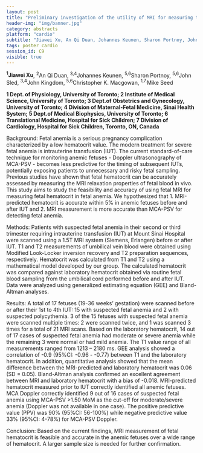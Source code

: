 ```yaml
---
layout: post
title: "Preliminary investigation of the utility of MRI for measuring the hematocrit in fetal anemia"
header-img: "img/banner.jpg"
category: abstracts
platform: "cardio"
subtitle: "Jiawei Xu, An Qi Duan, Johannes Keunen, Sharon Portnoy, John Sled, John Kingdom, Christopher K. Macgowan, Mike Seed"
tags: poster cardio
session_id: C9
visible: true
---
```

**<sup>1</sup>Jiawei Xu**, <sup>2</sup>An Qi Duan, <sup>3,4</sup>Johannes Keunen, <sup>5,6</sup>Sharon Portnoy, <sup>5,6</sup>John Sled, <sup>3,4</sup>John Kingdom, <sup>5,6</sup>Christopher K. Macgowan, <sup>1,7.</sup>Mike Seed

__1 Dept. of Physiology, University of Toronto; 2 Institute of Medical Science, University of Toronto; 3 Dept.of Obstetrics and Gynecology, University of Toronto; 4 Division of Maternal-Fetal Medicine, Sinai Health System; 5 Dept.of Medical Biophysics, University of Toronto; 6 Translational Medicine, Hospital for Sick Children; 7 Division of Cardiology, Hospital for Sick Children, Toronto, ON, Canada__

Background: Fetal anemia is a serious pregnancy complication characterized by a low hematocrit value. The modern treatment for severe fetal anemia is intrauterine transfusion (IUT). The current standard-of-care technique for monitoring anemic fetuses - Doppler ultrasonography of MCA-PSV - becomes less predictive for the timing of subsequent IUTs, potentially exposing patients to unnecessary and risky fetal sampling. Previous studies have shown that fetal hematocrit can be accurately assessed by measuring the MRI relaxation properties of fetal blood in vivo. This study aims to study the feasibility and accuracy of using fetal MRI for measuring fetal hematocrit in fetal anemia. We hypothesized that 1. MRI-predicted hematocrit is accurate within 5% in anemic fetuses before and after IUT and 2. MRI measurement is more accurate than MCA-PSV for detecting fetal anemia. 

Methods: Patients with suspected fetal anemia in their second or third trimester requiring intrauterine transfusion (IUT) at Mount Sinai Hospital were scanned using a 1.5T MRI system (Siemens, Erlangen) before or after IUT. T1 and T2 measurements of umbilical vein blood were obtained using Modified Look-Locker inversion recovery and T2 preparation sequences, respectively. Hematocrit was calculated from T1 and T2 using a mathematical model developed by our group. The calculated hematocrit was compared against laboratory hematocrit obtained via routine fetal blood sampling from the umbilical cord performed before and after IUT. Data were analyzed using generalized estimating equation (GEE) and Bland-Altman analyses.
 
Results: A total of 17 fetuses (19-36 weeks’ gestation) were scanned before or after their 1st to 4th IUT: 15 with suspected fetal anemia and 2 with suspected polycythemia. 3 of the 15 fetuses with suspected fetal anemia were scanned multiple times: 2 were scanned twice, and 1 was scanned 3 times for a total of 21 MRI scans. Based on the laboratory hematocrit, 14 out of 17 cases of suspected fetal anemia had moderate or severe anemia while the remaining 3 were normal or had mild anemia. The T1 value range of all measurements ranged from 1213 – 2180 ms. GEE analysis showed a correlation of -0.9 (95%CI: -0.96 - -0.77) between T1 and the laboratory hematocrit. In addition, quantitative analysis showed that the mean difference between the MRI-predicted and laboratory hematocrit was 0.06 (SD = 0.05). Bland-Altman analysis confirmed an excellent agreement between MRI and laboratory hematocrit with a bias of -0.018. MRI-predicted hematocrit measured prior to IUT correctly identified all anemic fetuses.  MCA Doppler correctly identified 9 out of 16 cases of suspected fetal anemia using MCA-PSV >1.50 MoM as the cut-off for moderate/severe anemia (Doppler was not available in one case). The positive predictive value (PPV) was 90% (95%CI: 56-100%) while negative predictive value 33% (95%CI: 4-78%) for MCA-PSV Doppler.

Conclusion: Based on the current findings, MRI measurement of fetal hematocrit is feasible and accurate in the anemic fetuses over a wide range of hematocrit. A larger sample size is needed for further confirmation.